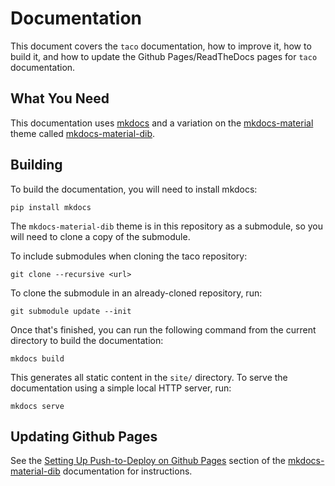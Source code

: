 # Documentation

This document covers the `taco` documentation,
how to improve it, how to build it, and how to 
update the Github Pages/ReadTheDocs pages for
`taco` documentation.


## What You Need

This documentation uses [mkdocs](http://www.mkdocs.org/) and a variation
on the [mkdocs-material](https://squidfunk.github.io/mkdocs-material/) theme
called [mkdocs-material-dib](https://github.com/dib-lab/mkdocs-material-dib).


## Building

To build the documentation, you will need to install mkdocs: 

```
pip install mkdocs
```

The `mkdocs-material-dib` theme is in this repository as a submodule,
so you will need to clone a copy of the submodule.

To include submodules when cloning the taco repository:

```
git clone --recursive <url>
```

To clone the submodule in an already-cloned repository, run:

```
git submodule update --init
```

Once that's finished, you can run the following command
from the current directory to build the documentation:

```
mkdocs build
```

This generates all static content in the `site/` directory.
To serve the documentation using a simple local HTTP server, run:

```
mkdocs serve
```


## Updating Github Pages

See the [Setting Up Push-to-Deploy on Github Pages](https://github.com/dib-lab/mkdocs-material-dib#set-up-push-to-deploy-on-github-pages)
section of the [mkdocs-material-dib](https://github.com/dib-lab/mkdocs-material-dib)
documentation for instructions.

